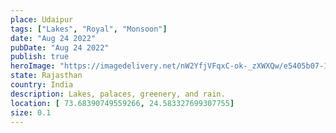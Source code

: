 ```yaml
---
place: Udaipur
tags: ["Lakes", "Royal", "Monsoon"]
date: "Aug 24 2022"
pubDate: "Aug 24 2022"
publish: true
heroImage: "https://imagedelivery.net/nW2YfjVFqxC-ok-_zXWXQw/e5405b07-13bc-45e3-1ced-a57bf21b1c00/feed"
state: Rajasthan
country: India
description: Lakes, palaces, greenery, and rain.
location: [ 73.68390749559266, 24.583327699307755]
size: 0.1
---
```

